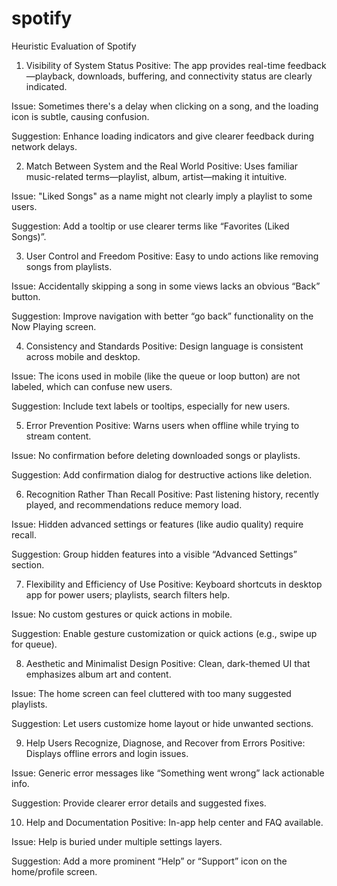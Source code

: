 # spotify
Heuristic Evaluation of Spotify
1. Visibility of System Status
Positive: The app provides real-time feedback—playback, downloads, buffering, and connectivity status are clearly indicated.

Issue: Sometimes there's a delay when clicking on a song, and the loading icon is subtle, causing confusion.

Suggestion: Enhance loading indicators and give clearer feedback during network delays.

2. Match Between System and the Real World
Positive: Uses familiar music-related terms—playlist, album, artist—making it intuitive.

Issue: "Liked Songs" as a name might not clearly imply a playlist to some users.

Suggestion: Add a tooltip or use clearer terms like “Favorites (Liked Songs)”.

3. User Control and Freedom
Positive: Easy to undo actions like removing songs from playlists.

Issue: Accidentally skipping a song in some views lacks an obvious “Back” button.

Suggestion: Improve navigation with better “go back” functionality on the Now Playing screen.

4. Consistency and Standards
Positive: Design language is consistent across mobile and desktop.

Issue: The icons used in mobile (like the queue or loop button) are not labeled, which can confuse new users.

Suggestion: Include text labels or tooltips, especially for new users.

5. Error Prevention
Positive: Warns users when offline while trying to stream content.

Issue: No confirmation before deleting downloaded songs or playlists.

Suggestion: Add confirmation dialog for destructive actions like deletion.

6. Recognition Rather Than Recall
Positive: Past listening history, recently played, and recommendations reduce memory load.

Issue: Hidden advanced settings or features (like audio quality) require recall.

Suggestion: Group hidden features into a visible “Advanced Settings” section.

7. Flexibility and Efficiency of Use
Positive: Keyboard shortcuts in desktop app for power users; playlists, search filters help.

Issue: No custom gestures or quick actions in mobile.

Suggestion: Enable gesture customization or quick actions (e.g., swipe up for queue).

8. Aesthetic and Minimalist Design
Positive: Clean, dark-themed UI that emphasizes album art and content.

Issue: The home screen can feel cluttered with too many suggested playlists.

Suggestion: Let users customize home layout or hide unwanted sections.

9. Help Users Recognize, Diagnose, and Recover from Errors
Positive: Displays offline errors and login issues.

Issue: Generic error messages like “Something went wrong” lack actionable info.

Suggestion: Provide clearer error details and suggested fixes.

10. Help and Documentation
Positive: In-app help center and FAQ available.

Issue: Help is buried under multiple settings layers.

Suggestion: Add a more prominent “Help” or “Support” icon on the home/profile screen.
